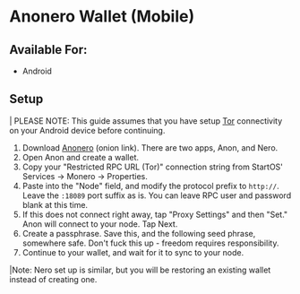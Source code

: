 # Anonero Wallet (Mobile)

## Available For:

- Android

## Setup

| PLEASE NOTE: This guide assumes that you have setup [Tor](https://docs.start9.com/latest/user-manual/connecting/connecting-tor/tor-os/tor-android) connectivity on your Android device before continuing.

1. Download [Anonero](http://anonero5wmhraxqsvzq2ncgptq6gq45qoto6fnkfwughfl4gbt44swad.onion/) (onion link). There are two apps, Anon, and Nero.
1. Open Anon and create a wallet.
1. Copy your "Restricted RPC URL (Tor)" connection string from StartOS' Services -> Monero -> Properties.
1. Paste into the "Node" field, and modify the protocol prefix to `http://`. Leave the `:18089` port suffix as is. You can leave RPC user and password blank at this time.
1. If this does not connect right away, tap "Proxy Settings" and then "Set." Anon will connect to your node. Tap Next.
1. Create a passphrase. Save this, and the following seed phrase, somewhere safe. Don't fuck this up - freedom requires responsibility.
1. Continue to your wallet, and wait for it to sync to your node.

|Note: Nero set up is similar, but you will be restoring an existing wallet instead of creating one.
